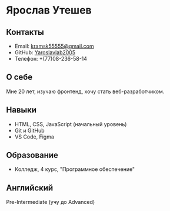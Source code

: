 # Ярослав Утешев

## Контакты
- Email: kramsk55555@gmail.com
- GitHub: [Yaroslavlab2005](https://github.com/Yaroslavlab2005)
- Телефон: +(77)08-236-58-14

## О себе
Мне 20 лет, изучаю фронтенд, хочу стать веб-разработчиком.

## Навыки
- HTML, CSS, JavaScript (начальный уровень)
- Git и GitHub
- VS Code, Figma

## Образование
- Колледж, 4 курс, "Программное обеспечение"

## Английский
Pre-Intermediate (учу до Advanced)
